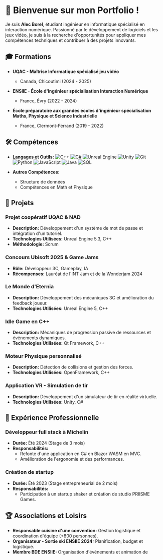 # 👋 Bienvenue sur mon Portfolio !

Je suis **Alec Borel**, étudiant ingénieur en informatique spécialisé en interaction numérique. Passionné par le développement de logiciels et les jeux vidéo, je suis à la recherche d'opportunités pour appliquer mes compétences techniques et contribuer à des projets innovants.

## 🎓 Formations

- **UQAC - Maîtrise Informatique spécialisé jeu vidéo**
  - Canada, Chicoutimi (2024 - 2025)

- **ENSIIE - École d'ingénieur spécialisation Interaction Numérique**
  - France, Évry (2022 - 2024)

- **École préparatoire aux grandes écoles d'ingénieur spécialisation Maths, Physique et Science Industrielle**
  - France, Clermont-Ferrand (2019 - 2022)

## 🛠️ Compétences

- **Langages et Outils:**
  ![C++](https://img.shields.io/badge/C++-00599C?style=for-the-badge&logo=cplusplus&logoColor=white)
  ![C#](https://img.shields.io/badge/C%23-239120?style=for-the-badge&logo=c-sharp&logoColor=white)
  ![Unreal Engine](https://img.shields.io/badge/Unreal%20Engine-000000?style=for-the-badge&logo=unreal-engine&logoColor=white)
  ![Unity](https://img.shields.io/badge/Unity-000000?style=for-the-badge&logo=unity&logoColor=white)
  ![Git](https://img.shields.io/badge/Git-F05032?style=for-the-badge&logo=git&logoColor=white)
  ![Python](https://img.shields.io/badge/Python-3776AB?style=for-the-badge&logo=python&logoColor=white)
  ![JavaScript](https://img.shields.io/badge/JavaScript-F7DF1E?style=for-the-badge&logo=javascript&logoColor=black)
  ![Java](https://img.shields.io/badge/Java-ED8B00?style=for-the-badge&logo=java&logoColor=white)
  ![SQL](https://img.shields.io/badge/SQL-4479A1?style=for-the-badge&logo=mysql&logoColor=white)

- **Autres Compétences:**
  - Structure de données
  - Compétences en Math et Physique

## 🌟 Projets

### Projet coopératif UQAC & NAD

- **Description:** Développement d'un système de mot de passe et intégration d'un tutoriel.
- **Technologies Utilisées:** Unreal Engine 5.3, C++
- **Méthodologie:** Scrum

### Concours Ubisoft 2025 & Game Jams

- **Rôle:** Développeur 3C, Gameplay, IA
- **Récompenses:** Lauréat de l'INT Jam et de la Wonderjam 2024

### Le Monde d'Eternia

- **Description:** Développement des mécaniques 3C et amélioration du feedback joueur.
- **Technologies Utilisées:** Unreal Engine 5, C++

### Idle Game en C++

- **Description:** Mécaniques de progression passive de ressources et événements dynamiques.
- **Technologies Utilisées:** Qt Framework, C++

### Moteur Physique personnalisé

- **Description:** Détection de collisions et gestion des forces.
- **Technologies Utilisées:** OpenFramework, C++

### Application VR - Simulation de tir

- **Description:** Développement d'un simulateur de tir en réalité virtuelle.
- **Technologies Utilisées:** Unity, C#

## 💼 Expérience Professionnelle

### Développeur full stack à Michelin

- **Durée:** Été 2024 (Stage de 3 mois)
- **Responsabilités:**
  - Refonte d'une application en C# en Blazor WASM en MVC.
  - Amélioration de l'ergonomie et des performances.

### Création de startup

- **Durée:** Été 2023 (Stage entrepreneurial de 2 mois)
- **Responsabilités:**
  - Participation à un startup shaker et création de studio PRIISME Games.

## 🏆 Associations et Loisirs

- **Responsable cuisine d'une convention:** Gestion logistique et coordination d'équipe (+800 personnes).
- **Organisateur - Sortie ski ENSIIE 2024:** Planification, budget et logistique.
- **Membre BDE ENSIIE:** Organisation d'événements et animation de
